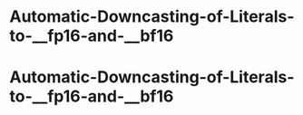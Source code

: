 # Automatic-Downcasting-of-Literals-to-__fp16-and-__bf16
# Automatic-Downcasting-of-Literals-to-__fp16-and-__bf16
